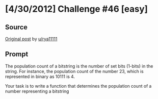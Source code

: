 # [4/30/2012] Challenge #46 [easy]

## Source

[Original post](https://old.reddit.com/r/dailyprogrammer/comments/szz5y/4302012_challenge_46_easy/) by [u/rya11111](https://old.reddit.com/user/rya11111)

## Prompt

The population count of a bitstring is the number of set bits (1-bits) in the string. For instance, the population count of the number 23, which is represented in binary as 10111 is 4.

Your task is to write a function that determines the population count of a number representing a bitstring
